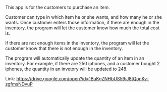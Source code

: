This app is for the customers to purchase an item.

Customer can type in which item he or she wants, and how many he or she wants.
Once customer enters those information, if there are enough in the inventory, 
the program will let the customer know how much the total cost is. 

If there are not enough items in the inventory,
the program will let the customer know that there is not enough in the inventory.

The program will automatically update the quantity of an item in an inventory.
For example, if there are 250 iphones, and a customer bought 2 iphones, 
the quantity in an invetory will be updated to 248.


Link: https://drive.google.com/open?id=1BuKgZNHbUS59iJ8tQonKv-zgfmsNDvuP